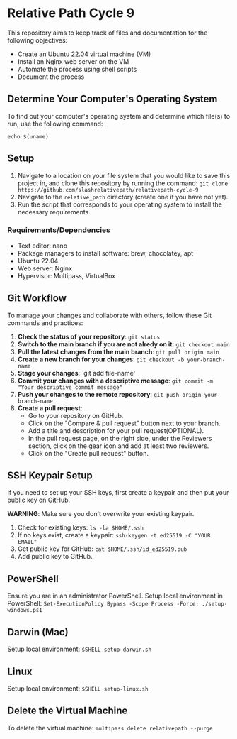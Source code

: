 # Relative Path Cycle 9

This repository aims to keep track of files and documentation for the following objectives:
* Create an Ubuntu 22.04 virtual machine (VM)
* Install an Nginx web server on the VM
* Automate the process using shell scripts
* Document the process

## Determine Your Computer's Operating System

To find out your computer's operating system and determine which file(s) to run, use the following command:

`echo $(uname)`

## Setup

1. Navigate to a location on your file system that you would like to save this project in, and clone this repository by running the command:
   `git clone https://github.com/slashrelativepath/relativepath-cycle-9`
2. Navigate to the `relative_path` directory (create one if you have not yet).
3. Run the script that corresponds to your operating system to install the necessary requirements.

### Requirements/Dependencies

* Text editor: nano
* Package managers to install software: brew, chocolatey, apt
* Ubuntu 22.04
* Web server: Nginx
* Hypervisor: Multipass, VirtualBox

## Git Workflow

To manage your changes and collaborate with others, follow these Git commands and practices:

1. **Check the status of your repository**: `git status`
2. **Switch to the main branch if you are not alredy on it**: `git checkout main`
3. **Pull the latest changes from the main branch**: `git pull origin main`
4. **Create a new branch for your changes**: `git checkout -b your-branch-name`
5. **Stage your changes**: `git add file-name'
6. **Commit your changes with a descriptive message**: `git commit -m "Your descriptive commit message"`
7. **Push your changes to the remote repository**: `git push origin your-branch-name`
8. **Create a pull request**:
   - Go to your repository on GitHub.
   - Click on the "Compare & pull request" button next to your branch.
   - Add a title and description for your pull request(OPTIONAL).
   - In the pull request page, on the right side, under the Reviewers section, click on the gear icon and add at least two reviewers.
   - Click on the "Create pull request" button.

## SSH Keypair Setup
If you need to set up your SSH keys, first create a keypair and then put your public key on GitHub.

**WARNING**: Make sure you don't overwrite your existing keypair.

1. Check for existing keys: `ls -la $HOME/.ssh`
2. If no keys exist, create a keypair: `ssh-keygen -t ed25519 -C "YOUR EMAIL"`
3. Get public key for GitHub: `cat $HOME/.ssh/id_ed25519.pub`
4. Add public key to GitHub.

## PowerShell
Ensure you are in an administrator PowerShell.
Setup local environment in PowerShell:
`Set-ExecutionPolicy Bypass -Scope Process -Force; ./setup-windows.ps1`

## Darwin (Mac)
Setup local environment:
`$SHELL setup-darwin.sh`

## Linux
Setup local environment:
`$SHELL setup-linux.sh`

## Delete the Virtual Machine
To delete the virtual machine:
`multipass delete relativepath --purge` 

